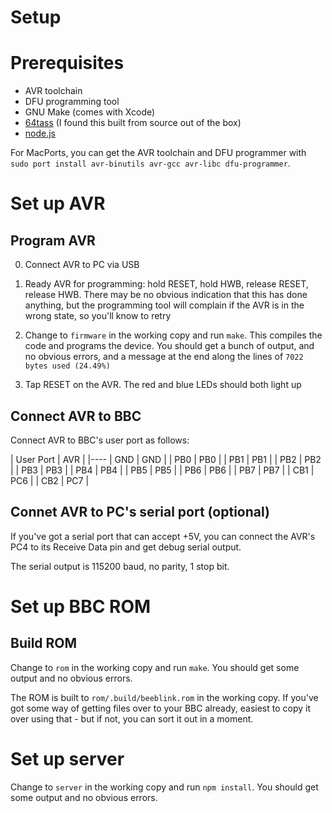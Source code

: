 # Setup

# Prerequisites

* AVR toolchain
* DFU programming tool
* GNU Make (comes with Xcode)
* [64tass](https://sourceforge.net/projects/tass64/) (I found this
  built from source out of the box)
* [node.js](https://nodejs.org/en/download/)

For MacPorts, you can get the AVR toolchain and DFU programmer with
`sudo port install avr-binutils avr-gcc avr-libc dfu-programmer`.

# Set up AVR

## Program AVR ##

0. Connect AVR to PC via USB

1. Ready AVR for programming: hold RESET, hold HWB, release RESET,
   release HWB. There may be no obvious indication that this has done
   anything, but the programming tool will complain if the AVR is in
   the wrong state, so you'll know to retry
   
2. Change to `firmware` in the working copy and run `make`. This
   compiles the code and programs the device. You should get a bunch
   of output, and no obvious errors, and a message at the end along
   the lines of `7022 bytes used (24.49%)`
   
3. Tap RESET on the AVR. The red and blue LEDs should both light up

## Connect AVR to BBC ##

Connect AVR to BBC's user port as follows:

| User Port | AVR |
|----
| GND | GND | 
| PB0 | PB0 |
| PB1 | PB1 |
| PB2 | PB2 |
| PB3 | PB3 |
| PB4 | PB4 |
| PB5 | PB5 |
| PB6 | PB6 |
| PB7 | PB7 |
| CB1 | PC6 |
| CB2 | PC7 |

## Connet AVR to PC's serial port (optional) ##

If you've got a serial port that can accept +5V, you can connect the
AVR's PC4 to its Receive Data pin and get debug serial output.

The serial output is 115200 baud, no parity, 1 stop bit.

# Set up BBC ROM

## Build ROM

Change to `rom` in the working copy and run `make`. You should get
some output and no obvious errors.

The ROM is built to `rom/.build/beeblink.rom` in the working copy. If
you've got some way of getting files over to your BBC already, easiest
to copy it over using that - but if not, you can sort it out in a
moment.

# Set up server

Change to `server` in the working copy and run `npm install`. You
should get some output and no obvious errors.

